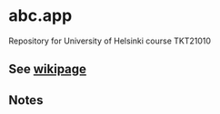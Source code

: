 # abc.app
Repository for University of Helsinki course TKT21010

## See [wikipage](https://github.com/sorja/abc.app/wiki)

## Notes

